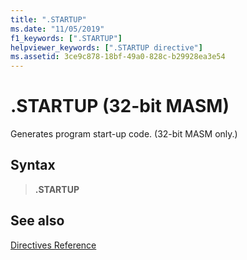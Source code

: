 ```yaml
---
title: ".STARTUP"
ms.date: "11/05/2019"
f1_keywords: [".STARTUP"]
helpviewer_keywords: [".STARTUP directive"]
ms.assetid: 3ce9c878-18bf-49a0-828c-b29928ea3e54
---
```

# .STARTUP (32-bit MASM)

Generates program start-up code. (32-bit MASM only.)

## Syntax

> **.STARTUP**

## See also

[Directives Reference](../../assembler/masm/directives-reference.md)<br/>